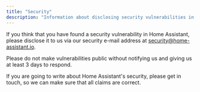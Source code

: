 ```yaml
---
title: "Security"
description: "Information about disclosing security vulnerabilities in Home Assistant."
---
```


If you think that you have found a security vulnerability in Home Assistant, please disclose it to us via our security e-mail address at [security@home-assistant.io](mailto://security@home-assistant.io).

Please do not make vulnerabilities public without notifying us and giving us at least 3 days to respond.

If you are going to write about Home Assistant's security, please get in touch, so we can make sure that all claims are correct.
